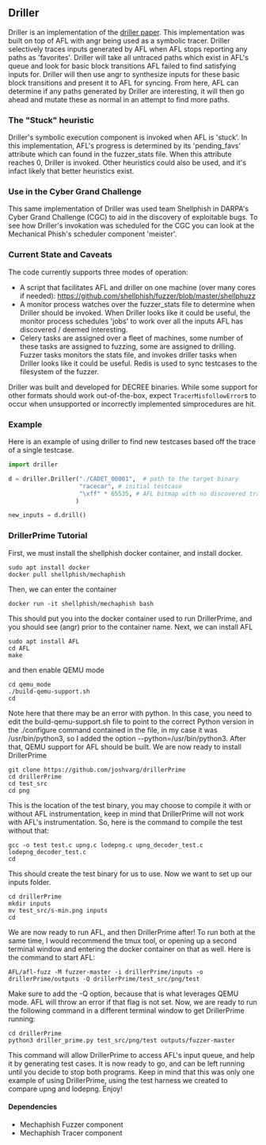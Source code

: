 ## Driller

Driller is an implementation of the [driller paper](https://www.cs.ucsb.edu/~vigna/publications/2016_NDSS_Driller.pdf). This implementation was built on top of AFL with angr being used as a symbolic tracer. Driller selectively traces inputs generated by AFL when AFL stops reporting any paths as 'favorites'. Driller will take all untraced paths which exist in AFL's queue and look for basic block transitions AFL failed to find satisfying inputs for. Driller will then use angr to synthesize inputs for these basic block transitions and present it to AFL for syncing. From here, AFL can determine if any paths generated by Driller are interesting, it will then go ahead and mutate these as normal in an attempt to find more paths.

### The "Stuck" heuristic

Driller's symbolic execution component is invoked when AFL is 'stuck'. 
In this implementation, AFL's progress is determined by its 'pending\_favs' attribute which can found in the fuzzer\_stats file. 
When this attribute reaches 0, Driller is invoked. Other heuristics could also be used, and it's infact likely that better heuristics exist.

### Use in the Cyber Grand Challenge

This same implementation of Driller was used team Shellphish in DARPA's Cyber Grand Challenge (CGC) to aid in the discovery of exploitable bugs.
To see how Driller's invokation was scheduled for the CGC you can look at the Mechanical Phish's scheduler component 'meister'.

### Current State and Caveats

The code currently supports three modes of operation:

+ A script that facilitates AFL and driller on one machine (over many cores if needed): https://github.com/shellphish/fuzzer/blob/master/shellphuzz
+ A monitor process watches over the fuzzer\_stats file to determine when Driller should be invoked. When Driller looks like it could be useful, the monitor process schedules 'jobs' to work over all the inputs AFL has discovered / deemed interesting.
+ Celery tasks are assigned over a fleet of machines, some number of these tasks are assigned to fuzzing, some are assigned to drilling. Fuzzer tasks monitors the stats file, and invokes driller tasks when Driller looks like it could be useful. Redis is used to sync testcases to the filesystem of the fuzzer.

Driller was built and developed for DECREE binaries.
While some support for other formats should work out-of-the-box, expect `TracerMisfollowError`s to occur when unsupported or incorrectly implemented simprocedures are hit.

### Example

Here is an example of using driller to find new testcases based off the trace of a single testcase.

```python
import driller

d = driller.Driller("./CADET_00001",  # path to the target binary
                    "racecar", # initial testcase
                    "\xff" * 65535, # AFL bitmap with no discovered transitions
                   )

new_inputs = d.drill()
```

### DrillerPrime Tutorial
First, we must install the shellphish docker container, and install docker.

    sudo apt install docker
    docker pull shellphish/mechaphish
  
 Then, we can enter the container
 
    docker run -it shellphish/mechaphish bash
  
 This should put you into the docker container used to run DrillerPrime, and you should see (angr) prior to the container name.
 Next, we can install AFL
 
    sudo apt install AFL
    cd AFL
    make
  
 and then enable QEMU mode
 
    cd qemu_mode
    ./build-qemu-support.sh
    cd
  
 Note here that there may be an error with python. In this case, you need to edit the build-qemu-support.sh file to point to the correct Python version in the ./configure command contained in the file, in my case it was /usr/bin/python3, so I added the option --python=/usr/bin/python3.
 After that, QEMU support for AFL should be built. We are now ready to install DrillerPrime
 
    git clone https://github.com/joshvarg/drillerPrime
    cd drillerPrime
    cd test_src
    cd png
  
 This is the location of the test binary, you may choose to compile it with or without AFL instrumentation, keep in mind that DrillerPrime will not work with AFL's instrumentation. So, here is the command to compile the test without that:
 
    gcc -o test test.c upng.c lodepng.c upng_decoder_test.c lodepng_decoder_test.c
    cd
  
 This should create the test binary for us to use. Now we want to set up our inputs folder.
 
    cd drillerPrime
    mkdir inputs
    mv test_src/s-min.png inputs
    cd
  
 We are now ready to run AFL, and then DrillerPrime after! To run both at the same time, I would recommend the tmux tool, or opening up a second terminal window and entering the docker container on that as well. Here is the command to start AFL:
 
    AFL/afl-fuzz -M fuzzer-master -i drillerPrime/inputs -o drillerPrime/outputs -Q drillerPrime/test_src/png/test
  
Make sure to add the -Q option, because that is what leverages QEMU mode. AFL will throw an error if that flag is not set. Now, we are ready to run the following command in a different terminal window to get DrillerPrime running:

    cd drillerPrime
    python3 driller_prime.py test_src/png/test outputs/fuzzer-master
 
This command will allow DrillerPrime to access AFL's input queue, and help it by generating test cases. It is now ready to go, and can be left running until you decide to stop both programs. Keep in mind that this was only one example of using DrillerPrime, using the test harness we created to compare upng and lodepng. Enjoy!

#### Dependencies

+ Mechaphish Fuzzer component
+ Mechaphish Tracer component
